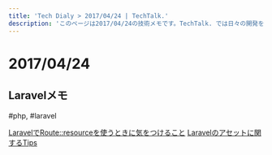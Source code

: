 ```yaml
---
title: 'Tech Dialy > 2017/04/24 | TechTalk.'
description: 'このページは2017/04/24の技術メモです。TechTalk. では日々の開発を個人メモとして残しています。将来に向けて技術ノウハウを蓄積することを目的とします。'
---
```

# 2017/04/24
## Laravelメモ
#php, #laravel

[LaravelでRoute::resourceを使うときに気をつけること](https://qiita.com/sinpey_g2/items/9297f41d5f7a9d91aa11)
[Laravelのアセットに関するTips](https://qiita.com/sakuraya/items/411dbc2e1e633928340e)


